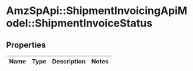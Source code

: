 # AmzSpApi::ShipmentInvoicingApiModel::ShipmentInvoiceStatus

## Properties
Name | Type | Description | Notes
------------ | ------------- | ------------- | -------------


